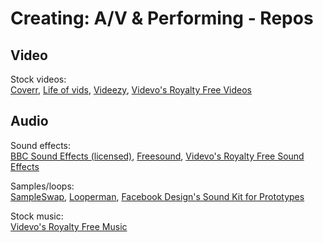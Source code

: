 # Creating: A/V & Performing - Repos

## Video

Stock videos:  
[Coverr](https://coverr.co/),
[Life of vids](https://www.lifeofvids.com/),
[Videezy](https://www.videezy.com/),
[Videvo's Royalty Free Videos](https://www.videvo.net/stock-video-footage/)

## Audio

Sound effects:  
[BBC Sound Effects (licensed)](http://bbcsfx.acropolis.org.uk/),
[Freesound](https://freesound.org/),
[Videvo's Royalty Free Sound Effects](https://www.videvo.net/royalty-free-sound-effects/)

Samples/loops:  
[SampleSwap](https://sampleswap.org/),
[Looperman](https://www.looperman.com/),
[Facebook Design's Sound Kit for Prototypes](https://facebook.design/soundkit)

Stock music:  
[Videvo's Royalty Free Music](https://www.videvo.net/royalty-free-music/)
